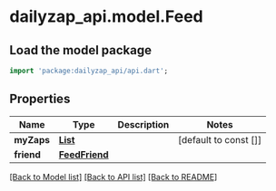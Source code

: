# dailyzap_api.model.Feed

## Load the model package
```dart
import 'package:dailyzap_api/api.dart';
```

## Properties
Name | Type | Description | Notes
------------ | ------------- | ------------- | -------------
**myZaps** | [**List<Zap>**](Zap.md) |  | [default to const []]
**friend** | [**FeedFriend**](FeedFriend.md) |  | 

[[Back to Model list]](../README.md#documentation-for-models) [[Back to API list]](../README.md#documentation-for-api-endpoints) [[Back to README]](../README.md)


